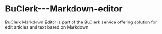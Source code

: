 # BuClerk---Markdown-editor
BuClerk Markdown Editor is part of the BuClerk service offering solution for edit articles and text based on Markdown
